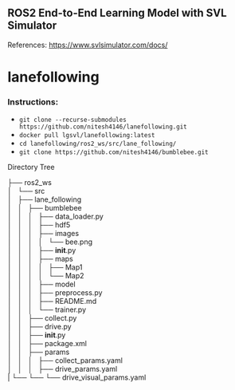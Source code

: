 ## ROS2 End-to-End Learning Model with SVL Simulator

References: https://www.svlsimulator.com/docs/
# lanefollowing

### Instructions:
* `git clone --recurse-submodules https://github.com/nitesh4146/lanefollowing.git`
* `docker pull lgsvl/lanefollowing:latest`
* `cd lanefollowing/ros2_ws/src/lane_following/`
* `git clone https://github.com/nitesh4146/bumblebee.git`


Directory Tree


├── ros2_ws  
│   └── src  
│       ├── lane_following  
│       │   ├── bumblebee  
│       │   │   ├── data_loader.py  
│       │   │   ├── hdf5  
│       │   │   ├── images  
│       │   │   │   └── bee.png  
│       │   │   ├── __init__.py  
│       │   │   ├── maps  
│       │   │   │   ├── Map1  
│       │   │   │   └── Map2  
│       │   │   ├── model  
│       │   │   ├── preprocess.py  
│       │   │   ├── README.md  
│       │   │   └── trainer.py  
│       │   ├── collect.py  
│       │   ├── drive.py  
│       │   ├── __init__.py  
│       │   ├── package.xml  
│       │   ├── params  
│       │   │   ├── collect_params.yaml  
│       │   │   ├── drive_params.yaml  
|       └── └── └── drive_visual_params.yaml  

